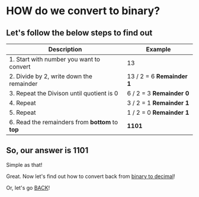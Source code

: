 # HOW do we convert to binary?

## Let's follow the below steps to find out

| Description | Example|
|------------|---------|
|1. Start with number you want to convert | 13 |
|2. Divide by 2, write down the remainder | 13 / 2 = 6 **Remainder 1** |
|3. Repeat the Divison until quotient is 0 | 6 / 2 = 3 **Remainder 0** |
| 4. Repeat | 3 / 2 = 1 **Remainder 1** |
| 5. Repeat | 1 / 2 = 0 **Remainder 1** |
| 6. Read the remainders from **bottom** to **top** |**1101** |

## So, our answer is **1101**

Simple as that!

Great. Now let's find out how to convert back from [binary to decimal](howbackbinary.md)!

Or, let's go [BACK](beginhere.md)!
